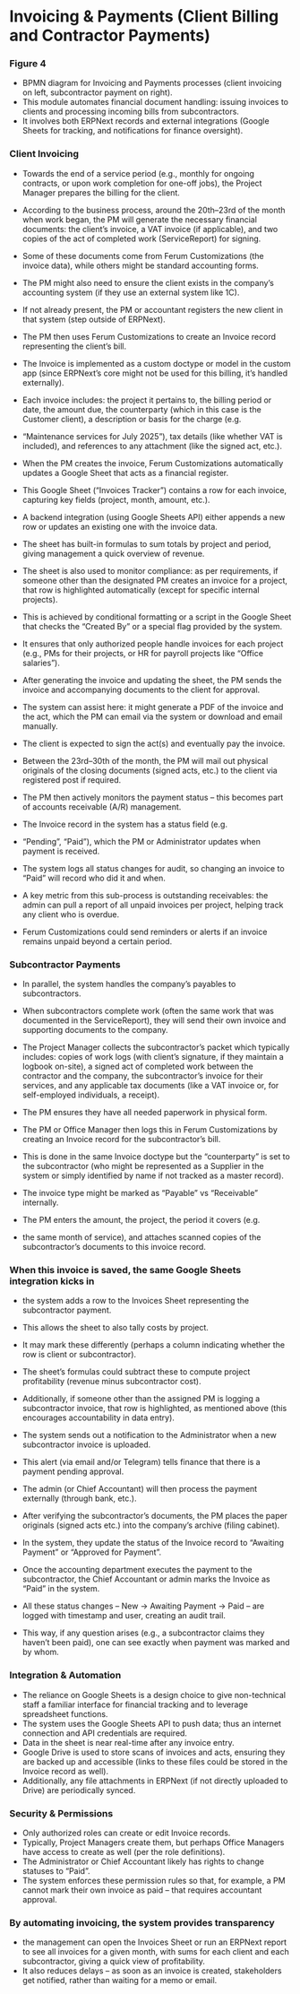 # Invoicing & Payments (Client Billing and Contractor Payments)

### Figure 4

- BPMN diagram for Invoicing and Payments processes (client invoicing on left, subcontractor payment on right).
- This module automates financial document handling: issuing invoices to clients and processing incoming bills from subcontractors.
- It involves both ERPNext records and external integrations (Google Sheets for tracking, and notifications for finance oversight).

### Client Invoicing

- Towards the end of a service period (e.g., monthly for ongoing contracts, or upon work completion for one-off jobs), the Project Manager prepares the billing for the client.
- According to the business process, around the 20th–23rd of the month when work began, the PM will generate the necessary financial documents: the client’s invoice, a VAT invoice (if applicable), and two copies of the act of completed work (ServiceReport) for signing.
- Some of these documents come from Ferum Customizations (the invoice data), while others might be standard accounting forms.
- The PM might also need to ensure the client exists in the company’s accounting system (if they use an external system like 1C).
- If not already present, the PM or accountant registers the new client in that system (step outside of ERPNext).
- The PM then uses Ferum Customizations to create an Invoice record representing the client’s bill.
- The Invoice is implemented as a custom doctype or model in the custom app (since ERPNext’s core might not be used for this billing, it’s handled externally).
- Each invoice includes: the project it pertains to, the billing period or date, the amount due, the counterparty (which in this case is the Customer client), a description or basis for the charge (e.g.
- “Maintenance services for July 2025”), tax details (like whether VAT is included), and references to any attachment (like the signed act, etc.).

- When the PM creates the invoice, Ferum Customizations automatically updates a Google Sheet that acts as a financial register.
- This Google Sheet (“Invoices Tracker”) contains a row for each invoice, capturing key fields (project, month, amount, etc.).
- A backend integration (using Google Sheets API) either appends a new row or updates an existing one with the invoice data.
- The sheet has built-in formulas to sum totals by project and period, giving management a quick overview of revenue.
- The sheet is also used to monitor compliance: as per requirements, if someone other than the designated PM creates an invoice for a project, that row is highlighted automatically (except for specific internal projects).
- This is achieved by conditional formatting or a script in the Google Sheet that checks the “Created By” or a special flag provided by the system.
- It ensures that only authorized people handle invoices for each project (e.g., PMs for their projects, or HR for payroll projects like “Office salaries”).

- After generating the invoice and updating the sheet, the PM sends the invoice and accompanying documents to the client for approval.
- The system can assist here: it might generate a PDF of the invoice and the act, which the PM can email via the system or download and email manually.
- The client is expected to sign the act(s) and eventually pay the invoice.
- Between the 23rd–30th of the month, the PM will mail out physical originals of the closing documents (signed acts, etc.) to the client via registered post if required.
- The PM then actively monitors the payment status – this becomes part of accounts receivable (A/R) management.
- The Invoice record in the system has a status field (e.g.
- “Pending”, “Paid”), which the PM or Administrator updates when payment is received.
- The system logs all status changes for audit, so changing an invoice to “Paid” will record who did it and when.
- A key metric from this sub-process is outstanding receivables: the admin can pull a report of all unpaid invoices per project, helping track any client who is overdue.
- Ferum Customizations could send reminders or alerts if an invoice remains unpaid beyond a certain period.

### Subcontractor Payments

- In parallel, the system handles the company’s payables to subcontractors.
- When subcontractors complete work (often the same work that was documented in the ServiceReport), they will send their own invoice and supporting documents to the company.
- The Project Manager collects the subcontractor’s packet which typically includes: copies of work logs (with client’s signature, if they maintain a logbook on-site), a signed act of completed work between the contractor and the company, the subcontractor’s invoice for their services, and any applicable tax documents (like a VAT invoice or, for self-employed individuals, a receipt).
- The PM ensures they have all needed paperwork in physical form.

- The PM or Office Manager then logs this in Ferum Customizations by creating an Invoice record for the subcontractor’s bill.
- This is done in the same Invoice doctype but the “counterparty” is set to the subcontractor (who might be represented as a Supplier in the system or simply identified by name if not tracked as a master record).
- The invoice type might be marked as “Payable” vs “Receivable” internally.
- The PM enters the amount, the project, the period it covers (e.g.
- the same month of service), and attaches scanned copies of the subcontractor’s documents to this invoice record.

### When this invoice is saved, the same Google Sheets integration kicks in

- the system adds a row to the Invoices Sheet representing the subcontractor payment.
- This allows the sheet to also tally costs by project.
- It may mark these differently (perhaps a column indicating whether the row is client or subcontractor).
- The sheet’s formulas could subtract these to compute project profitability (revenue minus subcontractor cost).
- Additionally, if someone other than the assigned PM is logging a subcontractor invoice, that row is highlighted, as mentioned above (this encourages accountability in data entry).

- The system sends out a notification to the Administrator when a new subcontractor invoice is uploaded.
- This alert (via email and/or Telegram) tells finance that there is a payment pending approval.
- The admin (or Chief Accountant) will then process the payment externally (through bank, etc.).

- After verifying the subcontractor’s documents, the PM places the paper originals (signed acts etc.) into the company’s archive (filing cabinet).
- In the system, they update the status of the Invoice record to “Awaiting Payment” or “Approved for Payment”.
- Once the accounting department executes the payment to the subcontractor, the Chief Accountant or admin marks the Invoice as “Paid” in the system.
- All these status changes – New -> Awaiting Payment -> Paid – are logged with timestamp and user, creating an audit trail.
- This way, if any question arises (e.g., a subcontractor claims they haven’t been paid), one can see exactly when payment was marked and by whom.

### Integration & Automation

- The reliance on Google Sheets is a design choice to give non-technical staff a familiar interface for financial tracking and to leverage spreadsheet functions.
- The system uses the Google Sheets API to push data; thus an internet connection and API credentials are required.
- Data in the sheet is near real-time after any invoice entry.
- Google Drive is used to store scans of invoices and acts, ensuring they are backed up and accessible (links to these files could be stored in the Invoice record as well).
- Additionally, any file attachments in ERPNext (if not directly uploaded to Drive) are periodically synced.

### Security & Permissions

- Only authorized roles can create or edit Invoice records.
- Typically, Project Managers create them, but perhaps Office Managers have access to create as well (per the role definitions).
- The Administrator or Chief Accountant likely has rights to change statuses to “Paid”.
- The system enforces these permission rules so that, for example, a PM cannot mark their own invoice as paid – that requires accountant approval.

### By automating invoicing, the system provides transparency

- the management can open the Invoices Sheet or run an ERPNext report to see all invoices for a given month, with sums for each client and each subcontractor, giving a quick view of profitability.
- It also reduces delays – as soon as an invoice is created, stakeholders get notified, rather than waiting for a memo or email.
